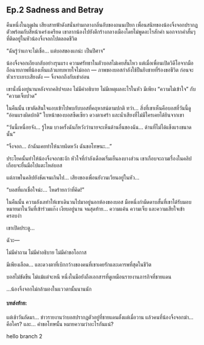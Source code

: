 ## Ep.2 Sadness and Betray

คืนหนึ่งในฤดูฝน เสียงสายฟ้าดังสนั่นท่ามกลางกลิ่นอับของถนนเปียก เพื่อนสนิทของน้องจิ้งจอกปรากฏตัวพร้อมกับสีหน้าเคร่งเครียด เขาลากน้องไปยังตึกร้างกลางเมืองโดยไม่พูดอะไรสักคำ นอกจากคำสั้นๆ ที่ติดอยู่ในหัวน้องจิ้งจอกไปตลอดชีวิต

“ฉันรู้ว่าแกจะไม่เชื่อ... แต่บอสของแกน่ะ เป็นปีศาจ”

น้องจิ้งจอกเถียงกลับอย่างรุนแรง ความศรัทธาในตัวบอสไม่เคยสั่นไหว แต่เมื่อเพื่อนเปิดวิดีโอจากมือถือฉายภาพที่น้องเห็นแล้วแทบหายใจไม่ออก — ภาพของบอสกำลังใช้ปืนยิงชายที่ร้องขอชีวิต ก่อนจะหัวเราะเยาะเสียงดัง — จิ้งจอกถึงกับเข่าอ่อน

เขานั่งนิ่งอยู่นานหลังจากคลิปจบลง ไม่มีคำอธิบาย ไม่มีเหตุผลอะไรในหัว มีเพียง “ความไม่เข้าใจ” กับ “ความเจ็บปวด”

ในคืนนั้น เขาตัดสินใจแอบเข้าไปพบกับบอสที่คฤหาสน์ตามปกติ ทว่า… สิ่งที่เขาเห็นคือบอสที่วันนี้ดู “อ่อนแรงผิดปกติ” ใบหน้าของบอสซีดเซียว ดวงตาเศร้า และน้ำเสียงที่ไม่มีใครเคยได้ยินจากเขา

“วันนี้เหนื่อยจัง…
รู้ไหม บางครั้งฉันก็หวังว่านายจะเห็นด้านอื่นของฉัน… ด้านที่ไม่ได้แข็งแรงขนาดนั้น”

“จิ้งจอก… ถ้าฉันเคยทำให้นายผิดหวัง ฉันขอโทษนะ…”

ประโยคนั้นทำให้น้องจิ้งจอกชะงัก หัวใจที่กำลังเดือดเริ่มเย็นลงบางส่วน เขาเกือบจะถามเรื่องในคลิป เกือบจะยื่นมือไปแตะไหล่บอส

แต่ภาพในคลิปยังชัดเจนเกินไป… เสียงของเพื่อนยังวนเวียนอยู่ในหัว…

“บอสที่แกเชื่อใจน่ะ... โหดร้ายกว่าที่คิด!”

ในคืนนั้น ความลังเลทำให้เขาเดินวนไปมาอยู่นอกห้องของบอส มือหนึ่งกำมีดดาบสั้นที่เขาได้รับมอบหมายมาในวันที่เข้าร่วมแก๊ง เงียบอยู่นาน จนสุดท้าย… ความแค้น ความเจ็บ และความเสียใจเข้าครอบงำ

เขาเปิดประตู…

ฉัวะ—

ไม่มีคำถาม
ไม่มีคำอธิบาย
ไม่มีคำขอโอกาส

มีเพียงเลือด... และดวงตาที่เบิกกว้างของคนที่เขาเคยรักและเคารพที่สุดในชีวิต

บอสไม่ขัดขืน ไม่แม้แต่จะหนี หนึ่งในมือยังถือเอกสารที่ดูเหมือนรายงานภารกิจที่ชายแดน

…น้องจิ้งจอกไม่กล้ามองในแววตานั้นนานนัก

#### บทส่งท้าย:

แต่เช้าวันถัดมา… ข่าวรายงานว่าบอสปรากฏตัวอยู่ที่ชายแดนตั้งแต่เมื่อวาน
แล้วคนที่น้องจิ้งจอกฆ่า… คือใคร?
และ… คำขอโทษนั้น หมายความว่าอะไรกันแน่?

hello branch 2
